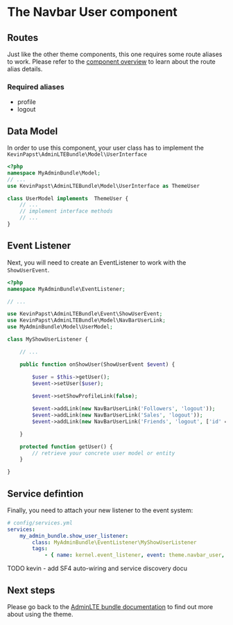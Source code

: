 # The Navbar User component

## Routes
Just like the other theme components, this one requires some route aliases to work. Please refer to the [component overview][1] to learn about the route alias details. 

### Required aliases
* profile
* logout

## Data Model

In order to use this component, your user class has to implement the `KevinPapst\AdminLTEBundle\Model\UserInterface`
```php
<?php
namespace MyAdminBundle\Model;
// ...
use KevinPapst\AdminLTEBundle\Model\UserInterface as ThemeUser

class UserModel implements  ThemeUser {
	// ...
	// implement interface methods
	// ...
}
```

## Event Listener
Next, you will need to create an EventListener to work with the `ShowUserEvent`.
```php
<?php
namespace MyAdminBundle\EventListener;

// ...

use KevinPapst\AdminLTEBundle\Event\ShowUserEvent;
use KevinPapst\AdminLTEBundle\Model\NavBarUserLink;
use MyAdminBundle\Model\UserModel;

class MyShowUserListener {

	// ...

	public function onShowUser(ShowUserEvent $event) {

		$user = $this->getUser();
		$event->setUser($user);
		
		$event->setShowProfileLink(false);

		$event->addLink(new NavBarUserLink('Followers', 'logout'));
		$event->addLink(new NavBarUserLink('Sales', 'logout'));
		$event->addLink(new NavBarUserLink('Friends', 'logout', ['id' => 2]));

	}

	protected function getUser() {
		// retrieve your concrete user model or entity
	}

}
```

## Service defintion

Finally, you need to attach your new listener to the event system:

```yaml
# config/services.yml
services:
    my_admin_bundle.show_user_listener:
        class: MyAdminBundle\EventListener\MyShowUserListener
        tags:
            - { name: kernel.event_listener, event: theme.navbar_user, method: onShowUser }
```

TODO kevin - add SF4 auto-wiring and service discovery docu

## Next steps

Please go back to the [AdminLTE bundle documentation](README.md) to find out more about using the theme.

[1]: component_events.md
